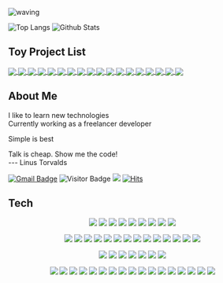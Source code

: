 ![waving](https://capsule-render.vercel.app/api?type=waving&height=120&text=devsunset&fontAlign=80&fontAlignY=40&color=gradient)

![Top Langs](https://github-readme-stats.vercel.app/api/top-langs/?username=devsunset&hide=html,css,less,scss,cmake,jupyter+notebook,c%2B%2B,jinja,swift,ruby&count_private=true&show_icons=true&include_all_commits=true&layout=compact&hide_border=true&langs_count=100&theme=cobalt)
![Github Stats](https://github-readme-stats.vercel.app/api?username=devsunset&count_private=true&show_icons=true&include_all_commits=true&custom_title=devsunset%20github%20stats&hide_border=true&line_height=28&theme=cobalt)

## Toy Project List
<!--
GitHub readme stats comes with several built-in themes
(e.g. dark, radical, merko, gruvbox, tokyonight, onedark, cobalt, synthwave, highcontrast, dracula).
-->
<a href="https://github.com/devsunset/rockfish">
  <img align="center" src="https://github-readme-stats.vercel.app/api/pin/?username=devsunset&repo=rockfish&theme=dracula" />
</a>
<a href="https://github.com/devsunset/gotogether-backend">
  <img align="center" src="https://github-readme-stats.vercel.app/api/pin/?username=devsunset&repo=gotogether-backend&theme=dracula" />
</a>
<a href="https://github.com/devsunset/gotogether-frontend-vue">
  <img align="center" src="https://github-readme-stats.vercel.app/api/pin/?username=devsunset&repo=gotogether-frontend-vue&theme=dracula" />
</a>
<a href="https://github.com/devsunset/gotogether-frontend-react">
  <img align="center" src="https://github-readme-stats.vercel.app/api/pin/?username=devsunset&repo=gotogether-frontend-react&theme=dracula" />
</a>
<a href="https://github.com/devsunset/GoTogether_app">
  <img align="center" src="https://github-readme-stats.vercel.app/api/pin/?username=devsunset&repo=GoTogether_app&theme=dracula" />
</a>
<a href="https://github.com/devsunset/tgm">
  <img align="center" src="https://github-readme-stats.vercel.app/api/pin/?username=devsunset&repo=tgm&theme=dracula" />
</a>
<a href="https://github.com/devsunset/apiGoEchoServer">
  <img align="center" src="https://github-readme-stats.vercel.app/api/pin/?username=devsunset&repo=apiGoEchoServer&theme=dracula" />
</a>
<a href="https://github.com/devsunset/noSmokingDiary">
  <img align="center" src="https://github-readme-stats.vercel.app/api/pin/?username=devsunset&repo=noSmokingDiary&theme=dracula" />
</a>
<a href="https://github.com/devsunset/schedule-memo">
  <img align="center" src="https://github-readme-stats.vercel.app/api/pin/?username=devsunset&repo=schedule-memo&theme=dracula" />
</a>
<a href="https://github.com/devsunset/camping-reservation">
  <img align="center" src="https://github-readme-stats.vercel.app/api/pin/?username=devsunset&repo=camping-reservation&theme=dracula" />
</a>
<a href="https://github.com/devsunset/vcts">
  <img align="center" src="https://github-readme-stats.vercel.app/api/pin/?username=devsunset&repo=vcts&theme=dracula" />
</a>
<a href="https://github.com/devsunset/vcts_data">
  <img align="center" src="https://github-readme-stats.vercel.app/api/pin/?username=devsunset&repo=vcts_data&theme=dracula" />
</a>
<a href="https://github.com/devsunset/stock">
  <img align="center" src="https://github-readme-stats.vercel.app/api/pin/?username=devsunset&repo=stock&theme=dracula" />
</a>
<a href="https://github.com/devsunset/MyTreasure">
  <img align="center" src="https://github-readme-stats.vercel.app/api/pin/?username=devsunset&repo=MyTreasure&theme=dracula" />
</a>
<a href="https://github.com/devsunset/AppPermissionsScan">
  <img align="center" src="https://github-readme-stats.vercel.app/api/pin/?username=devsunset&repo=AppPermissionsScan&theme=dracula" />
</a>
<a href="https://github.com/devsunset/YesOrNo">
  <img align="center" src="https://github-readme-stats.vercel.app/api/pin/?username=devsunset&repo=YesOrNo&theme=dracula" />
</a>
<a href="https://github.com/devsunset/SimpleRandomChat">
  <img align="center" src="https://github-readme-stats.vercel.app/api/pin/?username=devsunset&repo=SimpleRandomChat&theme=dracula" />
</a>
<a href="https://github.com/devsunset/srcServer">
  <img align="center" src="https://github-readme-stats.vercel.app/api/pin/?username=devsunset&repo=srcServer&theme=dracula" />
</a>  

<p/>

## About Me

I like to learn new technologies   
Currently working as a freelancer developer  

Simple is best

Talk is cheap. Show me the code!  
 --- Linus Torvalds
 
 
 [![Gmail Badge](https://img.shields.io/badge/-devsunset@gmail.com-BB001B?style=flat&logo=Gmail&logoColor=white&link=mailto:devsunset@gmail.com)](mailto:devsunset@gmail.com)
![Visitor Badge](https://visitor-badge.laobi.icu/badge?page_id=devsunset.devsunset)
![](https://hit.yhype.me/github/profile?user_id=)
[![Hits](https://hits.seeyoufarm.com/api/count/incr/badge.svg?url=https%3A%2F%2Fgithub.com%2Fdevsunset%2Fhit-counter&count_bg=%2379C83D&title_bg=%23555555&icon=&icon_color=%23E7E7E7&title=hits&edge_flat=false)](https://hits.seeyoufarm.com)
 

## Tech


<p align="center">
 <img src="https://img.shields.io/badge/JAVA-007396?style=flat-square&logo=JAVA&logoColor=white"/>
 <img src="https://img.shields.io/badge/JavaScript-F7DF1E?style=flat-square&logo=JavaScript&logoColor=black"/>
 <img src="https://img.shields.io/badge/Nodejs-68a063?style=flat-square&logo=Node.js&logoColor=white"/>
 <img src="https://img.shields.io/badge/Python-3776AB?style=flat-square&logo=Python&logoColor=white"/>
 <img src="https://img.shields.io/badge/Go-%2300ADD8?style=flat-square&logo=go&logoColor=white"/>
 <img src="https://img.shields.io/badge/dart-%230175C2.svg?style=flat-square&logo=dart&logoColor=white"/>  
 <img src="https://img.shields.io/badge/shell_script-%23121011.svg?style=flat-square&logo=gnu-bash&logoColor=white"/>
 <img src="https://img.shields.io/badge/HTML-E34F26?style=flat-square&logo=HTML5&logoColor=white"/>
 <img src="https://img.shields.io/badge/CSS-1572B6?style=flat-square&logo=CSS3&logoColor=white"/>
</p> 

<p align="center">
 <img src="https://img.shields.io/badge/Spring-6DB33F?style=flat&logo=Spring&logoColor=white" />
 <img src="https://img.shields.io/badge/Mybatis-000000?style=flat&logo=Fluentd&logoColor=white" />
 <img src="https://img.shields.io/badge/Apache%20Kafka-000?style=flat&logo=apachekafka&logoColor=white" />
 <img src="https://img.shields.io/badge/Rabbitmq-FF6600?style=flat-square&logo=rabbitmq&logoColor=white"/>
 <img src="https://img.shields.io/badge/JWT-black?style=flat-square&logo=JSON%20web%20tokens&logoColor=white"/>
 <img src="https://img.shields.io/badge/Android-3DDC84?style=flat-square&logo=Android&logoColor=white"/>
 <img src="https://img.shields.io/badge/Flutter-%2302569B?style=flat-square&logo=Flutter&logoColor=white"/>
 <img src="https://img.shields.io/badge/FastAPI-005571?style=flat-square&logo=fastapi&logoColor=white"/> 
 <img src="https://img.shields.io/badge/vuejs-%2335495e.svg?style=flat-square&logo=vuedotjs&logoColor=white"/> 
 <img src="https://img.shields.io/badge/react-%2320232a.svg?style=flat&logo=react&logoColor=white" />
 <img src="https://img.shields.io/badge/Socket.io-black?style=flat&logo=socket.io&logoColor=white" /> 
 <img src="https://img.shields.io/badge/Swagger-%23Clojure?style=flat&logo=swagger&logoColor=white" /> 
 <img src="https://img.shields.io/badge/jQuery-0769AD?style=flat&logo=jQuery&logoColor=white" />
 <img src="https://img.shields.io/badge/Bootstrap-7952B3?style=flat&logo=Bootstrap&logoColor=white" />
</p> 
 
<p align="center">
 <img src="https://img.shields.io/badge/Oracle-F80000?style=flat-square&logo=Oracle&logoColor=white"/>
 <img src="https://img.shields.io/badge/MySQL-4479A1?style=flat-square&logo=MySQL&logoColor=white"/>
 <img src="https://img.shields.io/badge/MariaDB-003545?style=flat-square&logo=MariaDB&logoColor=white"/> 
 <img src="https://img.shields.io/badge/PostgreSQL-336791?style=flat-square&logo=PostgreSQL&logoColor=white"/>
 <img src="https://img.shields.io/badge/sqlite-%2307405e.svg?style=flat-square&logo=sqlite&logoColor=white"/>
 <img src="https://img.shields.io/badge/MongoDB-47A248?style=flat-square&logo=MongoDB&logoColor=white"/>
 <img src="https://img.shields.io/badge/Redis-D82C20?style=flat-square&logo=Redis&logoColor=white"/>
</p>
 
<p align="center">
 <img src="https://img.shields.io/badge/Linux-FCC624?style=flat&logo=Linux&logoColor=white" />
 <img src="https://img.shields.io/badge/AWS-232F3E?style=flat&logo=AmazonAWS&logoColor=white" />
 <img src="https://img.shields.io/badge/Git-f34f29?style=flat-square&logo=git&logoColor=white"/>
 <img src="https://img.shields.io/badge/GitHub-181717?style=flat&logo=GitHub&logoColor=white" />
 <img src="https://img.shields.io/badge/SVN-809CC9?style=flat&logo=Subversion&logoColor=white" />
 <img src="https://img.shields.io/badge/kubernetes-%23326ce5.svg?style=flat&logo=kubernetes&logoColor=white" /> 
 <img src="https://img.shields.io/badge/Docker-384d54?style=flat-square&logo=docker&logoColor=white"/> 
 <img src="https://img.shields.io/badge/apache-%23D42029.svg?style=flat&logo=apache&logoColor=white" />
 <img src="https://img.shields.io/badge/Tomcat-F8DC75?style=flat&logo=ApacheTomcat&logoColor=white" />
 <img src="https://img.shields.io/badge/NGINX-009639?style=flat&logo=NGINX&logoColor=white" />
 <img src="https://img.shields.io/badge/Firebase-FFCA28?style=flat-square&logo=firebase&logoColor=white"/>
 <img src="https://img.shields.io/badge/ElasticSearch-005571?style=flat-square&logo=elasticsearch&logoColor=white"/> 
 <img src="https://img.shields.io/badge/vagrant-%231563FF.svg?style=flat-square&logo=vagrant&logoColor=white"/> 
 <img src="https://img.shields.io/badge/ansible-%231A1918.svg?style=flat-square&logo=ansible&logoColor=white"/>
 <img src="https://img.shields.io/badge/terraform-%235835CC.svg?style=flat-square&logo=terraform&logoColor=white"/>  
 <img src="https://img.shields.io/badge/jenkins-%232C5263.svg?style=flat&logo=jenkins&logoColor=white" /> 
 <img src="https://img.shields.io/badge/Apache%20Airflow-017CEE?style=flat&logo=Apache%20Airflow&logoColor=white" />
</p>
 


<!--
**devsunset/devsunset** is a ✨ _special_ ✨ repository because its `README.md` (this file) appears on your GitHub profile.

Here are some ideas to get you started:

- 🔭 I’m currently working on ...
- 🌱 I’m currently learning ...
- 👯 I’m looking to collaborate on ...
- 🤔 I’m looking for help with ...
- 💬 Ask me about ...
- 📫 How to reach me: ...
- 😄 Pronouns: ...
- ⚡ Fun fact: ...
-->

